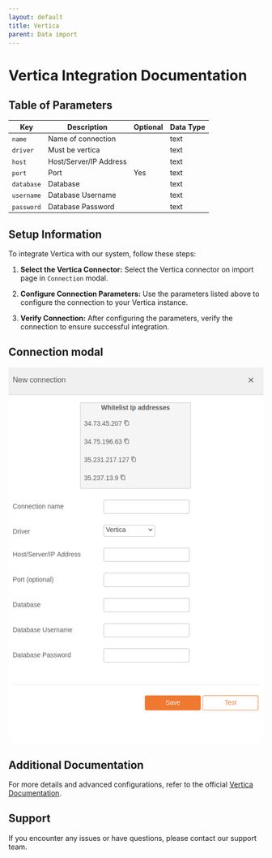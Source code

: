 ```yaml
---
layout: default
title: Vertica
parent: Data import
---
```


# Vertica Integration Documentation

## Table of Parameters

| Key        | Description            | Optional | Data Type |
|------------|------------------------|----------|-----------|
| `name`     | Name of connection     |          | text      |
| `driver`   | Must be vertica        |          | text      |
| `host`     | Host/Server/IP Address |          | text      |
| `port`     | Port                   | Yes      | text      |
| `database` | Database               |          | text      |
| `username` | Database Username      |          | text      |
| `password` | Database Password      |          | text      |

## Setup Information

To integrate Vertica with our system, follow these steps:

1. **Select the Vertica Connector:** Select the Vertica connector on import page in `Connection`
   modal.

2. **Configure Connection Parameters:** Use the parameters listed above to configure the connection
   to your Vertica instance.

3. **Verify Connection:** After configuring the parameters, verify the connection to ensure
   successful integration.

## Connection modal

![Vertica Integration](../../../images/integration/vertica-integration.png)

## Additional Documentation

For more details and advanced configurations, refer to the
official [Vertica Documentation](https://www.vertica.com/docs/9.2.x/HTML/Content/Home.htm).

## Support

If you encounter any issues or have questions, please contact our support team.